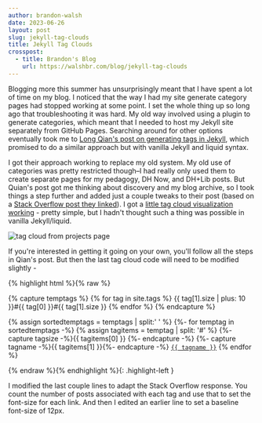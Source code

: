 ```yaml
---
author: brandon-walsh
date: 2023-06-26
layout: post
slug: jekyll-tag-clouds
title: Jekyll Tag Clouds
crosspost:
  - title: Brandon's Blog
    url: https://walshbr.com/blog/jekyll-tag-clouds
---
```


Blogging more this summer has unsurprisingly meant that I have spent a lot of time on my blog. I noticed that the way I had my site generate category pages had stopped working at some point. I set the whole thing up so long ago that troubleshooting it was hard. My old way involved using a plugin to generate categories, which meant that I needed to host my Jekyll site separately from GitHub Pages. Searching around for other options eventually took me to [Long Qian's post on generating tags in Jekyll](https://longqian.me/2017/02/09/github-jekyll-tag/), which promised to do a similar approach but with vanilla Jekyll and liquid syntax.

I got their approach working to replace my old system. My old use of categories was pretty restricted though–I had really only used them to create separate pages for my pedagogy, DH Now, and DH+Lib posts. But Quian's post got me thinking about discovery and my blog archive, so I took things a step further and added just a couple tweaks to their post (based on a [Stack Overflow post they linked](https://stackoverflow.com/questions/13025281/how-to-get-a-sorted-tags-list-in-jekyll)). I got a [little tag cloud visualization working](https://walshbr.com/projects#blogging) - pretty simple, but I hadn't thought such a thing was possible in vanilla Jekyll/liquid.

<img alt="tag cloud from projects page" src="{{ root_url }}/assets/post-media/2023-bw-cloud.png">

If you're interested in getting it going on your own, you'll follow all the steps in Qian's post. But then the last tag cloud code will need to be modified slightly - 

{% highlight html %}{% raw %}

{% capture temptags %}
  {% for tag in site.tags %}
    {{ tag[1].size | plus: 10 }}#{{ tag[0] }}#{{ tag[1].size }}
  {% endfor %}
{% endcapture %}

{% assign sortedtemptags = temptags | split:' ' %}
{%- for temptag in sortedtemptags -%}
  {% assign tagitems = temptag | split: '#' %}
  {%- capture tagsize -%}{{ tagitems[0] }} {%- endcapture -%}
  {%- capture tagname -%}{{ tagitems[1] }}{%- endcapture -%}
  <a href="/tag/{{ tagname }}"><code class="highligher-rouge" style="font-size:{{ tagsize }}px;"><nobr>{{ tagname }}</nobr></code></a>
{% endfor %}

{% endraw %}{% endhighlight %}{: .highlight-left }

I modified the last couple lines to adapt the Stack Overflow response. You count the number of posts associated with each tag and use that to set the font-size for each link. And then I edited an earlier line to set a baseline font-size of 12px.